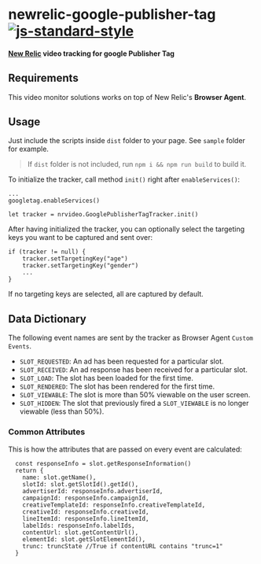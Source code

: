 # newrelic-google-publisher-tag [![js-standard-style](https://img.shields.io/badge/code%20style-standard-brightgreen.svg)](http://standardjs.com)
#### [New Relic](http://newrelic.com) video tracking for google Publisher Tag

## Requirements
This video monitor solutions works on top of New Relic's **Browser Agent**.

## Usage
Just include the scripts inside `dist` folder to your page. See `sample` folder for example.

> If `dist` folder is not included, run `npm i && npm run build` to build it.

To initialize the tracker, call method `init()` right after `enableServices()`:

```
...
googletag.enableServices()

let tracker = nrvideo.GooglePublisherTagTracker.init()
```

After having initialized the tracker, you can optionally select the targeting keys you want to be captured and sent over:

```
if (tracker != null) {
	tracker.setTargetingKey("age")
	tracker.setTargetingKey("gender")
	...
}
```

If no targeting keys are selected, all are captured by default.

## Data Dictionary
The following event names are sent by the tracker as Browser Agent `Custom Events`.

* `SLOT_REQUESTED`: An ad has been requested for a particular slot.
* `SLOT_RECEIVED`: An ad response has been received for a particular slot.
* `SLOT_LOAD`: The slot has been loaded for the first time.
* `SLOT_RENDERED`: The slot has been rendered for the first time.
* `SLOT_VIEWABLE`: The slot is more than 50% viewable on the user screen.
* `SLOT_HIDDEN`: The slot that previously fired a `SLOT_VIEWABLE` is no longer viewable (less than 50%).

### Common Attributes
This is how the attributes that are passed on every event are calculated:

```
  const responseInfo = slot.getResponseInformation()
  return {
    name: slot.getName(),
    slotId: slot.getSlotId().getId(),
    advertiserId: responseInfo.advertiserId,
    campaignId: responseInfo.campaignId,
    creativeTemplateId: responseInfo.creativeTemplateId,
    creativeId: responseInfo.creativeId,
    lineItemId: responseInfo.lineItemId,
    labelIds: responseInfo.labelIds,
    contentUrl: slot.getContentUrl(),
    elementId: slot.getSlotElementId(),
    trunc: truncState //True if contentURL contains "trunc=1"
  }
```
